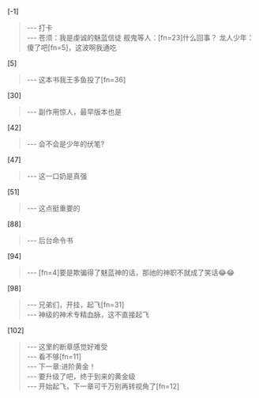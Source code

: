 
[-1] 
>--- 打卡<br>
>--- 苍须：我是虔诚的魅蓝信徒
舰鬼等人：[fn=23]什么回事？
龙人少年：傻了吧[fn=5]，这波啊我通吃<br>

[5] 
>--- 这本书我王多鱼投了[fn=36]<br>

[30] 
>--- 副作用惊人，最早版本也是<br>

[42] 
>--- 会不会是少年的伏笔?<br>

[47] 
>--- 这一口奶是真强<br>

[51] 
>--- 这点挺重要的<br>

[88] 
>--- 后台命令书<br>

[94] 
>--- [fn=4]要是欺骗得了魅蓝神的话，那祂的神职不就成了笑话😂😂<br>

[98] 
>--- 兄弟们，开挂，起飞[fn=31]<br>
>--- 神级的神术专精血脉，这不直接起飞<br>

[102] 
>--- 这里的断章感觉好难受<br>
>--- 看不够[fn=11]<br>
>--- 下一章:进阶黄金！<br>
>--- 要升级了吧，终于到来的黄金级<br>
>--- 开始起飞，下一章可千万别再转视角了[fn=12]<br>
